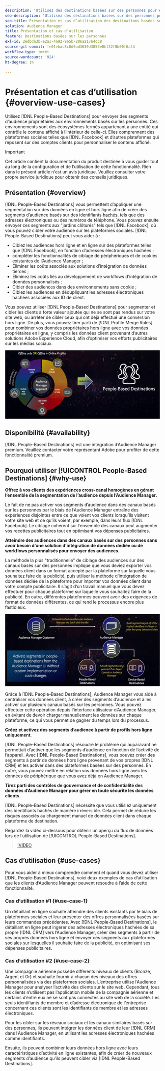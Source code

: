```yaml
---
description: 'Utilisez des destinations basées sur des personnes pour envoyer des segments d’audience propriétaires à des environnements basés sur des personnes. Ces environnements sont des écosystèmes fermés appartenant à une entité qui contrôle le contenu affiché à l’intérieur de celle-ci. Il s’agit notamment de plateformes sociales telles que Facebook, ainsi que d’autres plateformes reposant sur des comptes clients afin de personnaliser le contenu affiché. '
seo-description: 'Utilisez des destinations basées sur des personnes pour envoyer des segments d’audience propriétaires à des environnements basés sur des personnes. Ces environnements sont des écosystèmes fermés appartenant à une entité qui contrôle le contenu affiché à l’intérieur de celle-ci. Il s’agit notamment de plateformes sociales telles que Facebook, ainsi que d’autres plateformes reposant sur des comptes clients afin de personnaliser le contenu affiché.  '
seo-title: Présentation et cas d’utilisation des destinations basées sur les personnes
solution: Audience Manager
title: Présentation et cas d’utilisation
feature: Destinations basées sur les personnes
exl-id: 2edbda3b-e2a3-4a92-965b-206a21764cc8
source-git-commit: fe01ebac8c0d0ad3630d3853e0bf32f0b00f6a44
workflow-type: tm+mt
source-wordcount: '924'
ht-degree: 1%

---
```


# Présentation et cas d’utilisation {#overview-use-cases}

Utilisez [!DNL People-Based Destinations] pour envoyer des segments d’audience propriétaires aux environnements basés sur les personnes. Ces environnements sont des écosystèmes fermés appartenant à une entité qui contrôle le contenu affiché à l’intérieur de celle-ci. Elles comprennent des plateformes sociales telles que [!DNL Facebook] et d’autres plateformes qui reposent sur des comptes clients pour personnaliser le contenu affiché.

>[!IMPORTANT]
>Cet article contient la documentation du produit destinée à vous guider tout au long de la configuration et de l’utilisation de cette fonctionnalité. Rien dans le présent article n&#39;est un avis juridique. Veuillez consulter votre propre service juridique pour obtenir des conseils juridiques.

## Présentation {#overview}

[!DNL People-Based Destinations] vous permettent d’appliquer une segmentation sur des données en ligne et hors ligne afin de créer des segments d’audience basés sur des identifiants  [hachés](people-based-destinations-prerequisites.md#hashing-requirements), tels que des adresses électroniques ou des numéros de téléphone. Vous pouvez ensuite envoyer ces segments aux &quot;jardins clôturés&quot; tels que [!DNL Facebook], où vous pouvez cibler votre audience sur les plateformes sociales. [!DNL People-Based Destinations] peut vous aider à :

* Ciblez les audiences hors ligne et en ligne sur des plateformes telles que [!DNL Facebook], en fonction d’adresses électroniques hachées ;
* compléter les fonctionnalités de ciblage de périphériques et de cookies existantes de l’Audience Manager ;
* Éliminer les coûts associés aux solutions d’intégration de données tierces ;
* Éliminez les coûts liés au développement de workflows d’intégration de données personnalisés ;
* Cibler des audiences dans des environnements sans cookie ;
* Ciblez les audiences en dédupliquant les adresses électroniques hachées associées aux ID de client.

Vous pouvez utiliser [!DNL People-Based Destinations] pour segmenter et cibler les clients à forte valeur ajoutée qui ne se sont pas rendus sur votre site web, ou arrêter de cibler ceux qui ont déjà effectué une conversion hors ligne. De plus, vous pouvez tirer parti de [!DNL Profile Merge Rules] pour combiner vos données propriétaires hors ligne avec vos données propriétaires en ligne, y compris les données client provenant d’autres solutions Adobe Experience Cloud, afin d’optimiser vos efforts publicitaires sur les médias sociaux.

![pbd-overview](assets/pbd-overview.png)

## Disponibilité {#availability}

[!DNL People-Based Destinations] est une intégration d’Audience Manager premium. Veuillez contacter votre représentant Adobe pour profiter de cette fonctionnalité premium.

## Pourquoi utiliser [!UICONTROL People-Based Destinations] {#why-use}

**Offrez à vos clients des expériences cross-canal homogènes en gérant l’ensemble de la segmentation de l’audience depuis l’Audience Manager.**

Le fait de ne pas activer vos segments d’audience dans des canaux basés sur les personnes par le biais de l’Audience Manager entraîne des expériences disjointes entre ce que voient vos clients lorsqu’ils visitent votre site web et ce qu’ils voient, par exemple, dans leurs flux [!DNL Facebook]. Le ciblage cohérent sur l’ensemble des canaux peut augmenter vos recettes publicitaires tout en optimisant vos dépenses publicitaires.

**Atteindre des audiences dans des canaux basés sur des personnes sans avoir besoin d’une solution d’intégration de données dédiée ou de workflows personnalisés pour envoyer des audiences.**

La méthode la plus &quot;traditionnelle&quot; de ciblage des audiences sur des canaux basés sur des personnes implique que vous deviez exporter vos données client dans un format accepté par la plateforme sur laquelle vous souhaitez faire de la publicité, puis utiliser la méthode d’intégration de données dédiée de la plateforme pour importer vos données client dans votre compte publicitaire. Il s’agit d’un travail manuel que vous devez effectuer pour chaque plateforme sur laquelle vous souhaitez faire de la publicité. En outre, différentes plateformes peuvent avoir des exigences de format de données différentes, ce qui rend le processus encore plus fastidieux.

![pbd-overview](assets/pbd-diagram.png)

Grâce à [!DNL People-Based Destinations], Audience Manager vous aide à centraliser vos données client, à créer des segments d’audience et à les activer sur plusieurs canaux basés sur les personnes. Vous pouvez effectuer cette opération depuis l’interface utilisateur d’Audience Manager, en évitant de devoir charger manuellement les données sur chaque plateforme, ce qui vous permet de gagner du temps lors du processus.

**Créez et activez des segments d’audience à partir de profils hors ligne uniquement.**

[!DNL People-Based Destinations] résoudre le problème qui auparavant ne permettait d’activer que les segments d’audience en fonction de l’activité de l’appareil. Avec [!DNL People-Based Destinations], vous pouvez créer des segments à partir de données hors ligne provenant de vos propres [!DNL CRM] et les activer dans des plateformes basées sur des personnes. En outre, vous pouvez mettre en relation vos données hors ligne avec les données de périphérique que vous avez déjà en Audience Manager.

**Tirez parti des contrôles de gouvernance et de confidentialité des données d’Audience Manager pour gérer en toute sécurité les données clients.**

[!DNL People-Based Destinations] nécessite que vous utilisiez uniquement des identifiants hachés de manière irréversible. Cela permet de réduire les risques associés au chargement manuel de données client dans chaque plateforme de destination.

Regardez la vidéo ci-dessous pour obtenir un aperçu du flux de données lors de l’utilisation de [!UICONTROL People-Based Destinations].

>[!VIDEO](https://video.tv.adobe.com/v/28968/)

## Cas d’utilisation {#use-cases}

Pour vous aider à mieux comprendre comment et quand vous devez utiliser [!DNL People-Based Destinations], voici deux exemples de cas d’utilisation que les clients d’Audience Manager peuvent résoudre à l’aide de cette fonctionnalité.

### Cas d’utilisation #1 {#use-case-1}

Un détaillant en ligne souhaite atteindre des clients existants par le biais de plateformes sociales et leur présenter des offres personnalisées basées sur leurs commandes précédentes. Avec [!DNL People-Based Destinations], le détaillant en ligne peut ingérer des adresses électroniques hachées de sa propre [!DNL CRM] vers l’Audience Manager, créer des segments à partir de ses propres données hors ligne et envoyer ces segments aux plateformes sociales sur lesquelles il souhaite faire de la publicité, en optimisant ses dépenses publicitaires.

### Cas d’utilisation #2 {#use-case-2}

Une compagnie aérienne possède différents niveaux de clients (Bronze, Argent et Or) et souhaite fournir à chacun des niveaux des offres personnalisées via des plateformes sociales. L’entreprise utilise l’Audience Manager pour analyser l’activité des clients sur le site web. Cependant, tous les clients n’utilisent pas l’application mobile de la compagnie aérienne et certains d’entre eux ne se sont pas connectés au site web de la société. Les seuls identifiants de membre et d’adresse électronique de l’entreprise concernant ces clients sont les identifiants de membre et les adresses électroniques.

Pour les cibler sur les réseaux sociaux et les canaux similaires basés sur des personnes, ils peuvent intégrer les données client de leur [!DNL CRM] dans l’Audience Manager, en utilisant les adresses électroniques hachées comme identifiants.

Ensuite, ils peuvent combiner leurs données hors ligne avec leurs caractéristiques d’activité en ligne existantes, afin de créer de nouveaux segments d’audience qu’ils peuvent cibler via [!DNL People-Based Destinations].
